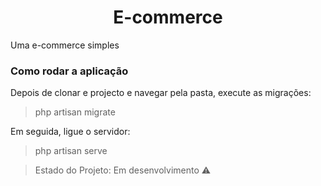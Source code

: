 <h1 align="center"> E-commerce </h1>

<p align="justify"> Uma e-commerce simples</p>


### Como rodar a aplicação
<p align="justify"> Depois de clonar e projecto e navegar pela pasta, execute as migrações: </p>

> php artisan migrate

<p align="justify"> Em seguida, ligue o servidor: </p>

> php artisan serve


> Estado do Projeto: Em desenvolvimento :warning:
